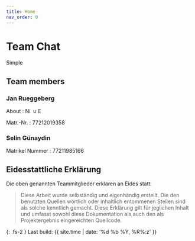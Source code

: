 ```yaml
---
title: Home
nav_order: 0
---
```


# Team Chat

Simple 

## Team members

### Jan Rueggeberg

About
: <img src="https://raw.githubusercontent.com/j4n-r/FSWD_sc-admin/refs/heads/main/docs/assets/svg/nixos.svg" alt="NixOS" style="height: 1.2em; width: 1.2em; vertical-align: text-bottom;"> ∪ <img src="https://raw.githubusercontent.com/j4n-r/FSWD_sc-admin/refs/heads/main/docs/assets/svg/gnuemacs.svg" alt="Emacs" style="height: 1.2em; width: 1.2em; vertical-align: text-bottom;">

Matr.-Nr.
: 77212019358

### Selin Günaydin

Matrikel Nummer
: 77211985166							

## Eidesstattliche Erklärung

Die oben genannten Teammitglieder erklären an Eides statt:

> Diese Arbeit wurde selbständig und eigenhändig erstellt. Die den benutzten Quellen wörtlich oder inhaltlich entommenen Stellen sind als solche kenntlich gemacht. Diese Erklärung gilt für jeglichen Inhalt und umfasst sowohl diese Dokumentation als auch den als Projektergebnis eingereichten Quellcode.

{: .fs-2 }
Last build: {{ site.time | date: '%d %b %Y, %R%:z' }}
